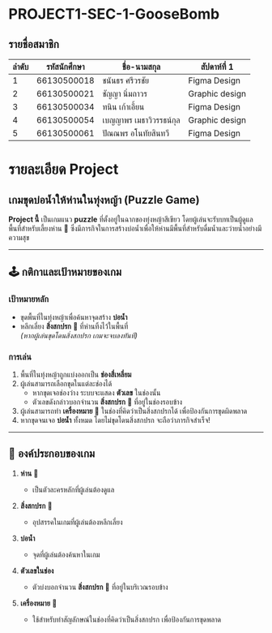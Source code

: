 # PROJECT1-SEC-1-GooseBomb

## รายชื่อสมาชิก

| ลำดับ | รหัสนักศึกษา   | ชื่อ-นามสกุล                 |     สัปดาห์ที่ 1   |
|-------|-----------------|------------------------------|-----------------|
| 1     | 66130500018     | ชนันธร ศรีวรชัย             | Figma Design        |
| 2     | 66130500021     | ชัญญา นิ่มถาวร              | Graphic design     |
| 3     | 66130500034     | ทนิน เก้าเอี้ยน             | Figma Design        |
| 4     | 66130500054     | เบญญาพร เมธาวิวรรธน์กุล     | Graphic design     |
| 5     | 66130500061     | ปัณณพร อโนทัยสินทวี        | Figma Design        |


# รายละเอียด Project

## เกมขุดบ่อน้ำให้ห่านในทุ่งหญ้า (Puzzle Game)

**Project นี้** เป็นเกมแนว **puzzle** ที่ตั้งอยู่ในฉากของทุ่งหญ้าสีเขียว โดยผู้เล่นจะรับบทเป็นผู้ดูแลพื้นที่สำหรับเลี้ยงห่าน 🦢 ซึ่งมีภารกิจในการสร้างบ่อน้ำเพื่อให้ห่านมีพื้นที่สำหรับดื่มน้ำและว่ายน้ำอย่างมีความสุข

---

## 🕹️ กติกาและเป้าหมายของเกม

### เป้าหมายหลัก
- ขุดพื้นที่ในทุ่งหญ้าเพื่อค้นหาจุดสร้าง **บ่อน้ำ**  
- หลีกเลี่ยง **สิ่งสกปรก** 💩 ที่ห่านทิ้งไว้ในพื้นที่  
  *(หากผู้เล่นขุดโดนสิ่งสกปรก เกมจะจบลงทันที)*

### การเล่น
1. พื้นที่ในทุ่งหญ้าถูกแบ่งออกเป็น **ช่องสี่เหลี่ยม**  
2. ผู้เล่นสามารถเลือกขุดในแต่ละช่องได้  
   - หากขุดเจอช่องว่าง ระบบจะแสดง **ตัวเลข** ในช่องนั้น  
   - ตัวเลขดังกล่าวบอกจำนวน **สิ่งสกปรก** 💩 ที่อยู่ในช่องรอบข้าง  
3. ผู้เล่นสามารถทำ **เครื่องหมาย** 🚩 ในช่องที่คิดว่าเป็นสิ่งสกปรกได้ เพื่อป้องกันการขุดผิดพลาด  
4. หากขุดจนเจอ **บ่อน้ำ** ทั้งหมด โดยไม่ขุดโดนสิ่งสกปรก จะถือว่าภารกิจสำเร็จ!

---

## 🦢 องค์ประกอบของเกม

1. **ห่าน** 🦢  
   - เป็นตัวละครหลักที่ผู้เล่นต้องดูแล  

2. **สิ่งสกปรก** 💩  
   - อุปสรรคในเกมที่ผู้เล่นต้องหลีกเลี่ยง  

3. **บ่อน้ำ**  
   - จุดที่ผู้เล่นต้องค้นหาในเกม  

4. **ตัวเลขในช่อง**  
   - ตัวบ่งบอกจำนวน **สิ่งสกปรก** 💩 ที่อยู่ในบริเวณรอบข้าง  

5. **เครื่องหมาย** 🚩  
   - ใช้สำหรับทำสัญลักษณ์ในช่องที่คิดว่าเป็นสิ่งสกปรก เพื่อป้องกันการขุดพลาด
